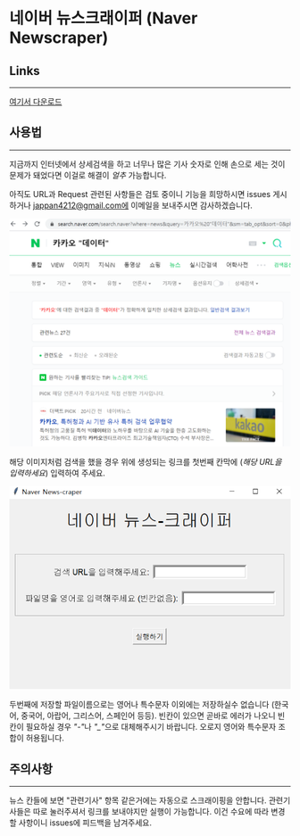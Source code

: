 # 네이버 뉴스크래이퍼 (Naver Newscraper)
## Links
------
[여기서 다운로드](https://github.com/samfan0429/Naver_news_scraper/releases/tag/v1.0.0.alpha)

## 사용법
----
지금까지 인터넷에서 상세검색을 하고 너무나 많은 기사 숫자로 인해 손으로 세는 것이 문제가 돼었다면 이걸로 해결이 <i>얼추</i> 가능합니다.

아직도 URL과 Request 관련된 사항들은 검토 중이니 기능을 희망하시면 issues 게시하거나 jappan4212@gmail.com에 이메일을 보내주시면 감사하겠습니다.

![Alt text](img/file1.png?raw=true "Search Bar")

해당 이미지처럼 검색을 했을 경우 위에 생성되는 링크를 첫번째 칸막에 (<i>해당 URL을 입력하세요</i>) 입력하여 주세요.

![Alt text](img/file2.png?raw=true "UI")

두번째에 저장할 파일이름으로는 영어나 특수문자 이외에는 저장하실수 없습니다 (한국어, 중국어, 아랍어, 그리스어, 스페인어 등등). 빈칸이 있으면 곧바로 에러가 나오니 빈칸이 필요하실 경우 <i>"-"</i>나 <i>"_"</i>으로 대체해주시기 바랍니다. 오로지 영어와 특수문자 조합이 허용됩니다.

## 주의사항
----
뉴스 칸들에 보면 "관련기사" 항목 같은거에는 자동으로 스크래이핑을 안합니다. 관련기사들은 따로 눌러주셔서 링크를 보내야지만 실행이 가능합니다. 이건 수요에 따라 변경할 사항이니 issues에 피드백을 남겨주세요.